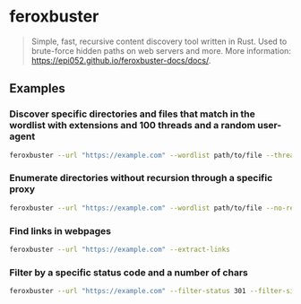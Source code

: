 # feroxbuster

> Simple, fast, recursive content discovery tool written in Rust. Used to brute-force hidden paths on web servers and more. More information: <https://epi052.github.io/feroxbuster-docs/docs/>.

## Examples

### Discover specific directories and files that match in the wordlist with extensions and 100 threads and a random user-agent

```bash
feroxbuster --url "https://example.com" --wordlist path/to/file --threads 100 --extensions "php,txt" --random-agent
```

### Enumerate directories without recursion through a specific proxy

```bash
feroxbuster --url "https://example.com" --wordlist path/to/file --no-recursion --proxy "http://127.0.0.1:8080"
```

### Find links in webpages

```bash
feroxbuster --url "https://example.com" --extract-links
```

### Filter by a specific status code and a number of chars

```bash
feroxbuster --url "https://example.com" --filter-status 301 --filter-size 4092
```
